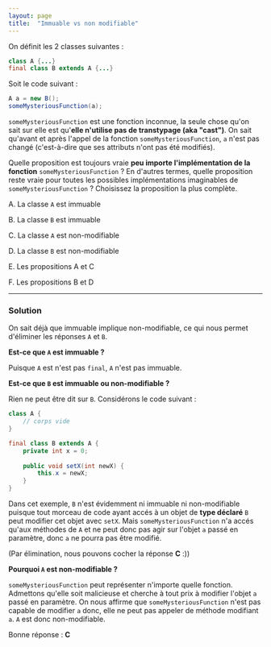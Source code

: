 ```yaml
---
layout: page
title:  "Immuable vs non modifiable"
---
```


On définit les 2 classes suivantes :
```java
class A {...}
final class B extends A {...}
```
Soit le code suivant :
```java
A a = new B();
someMysteriousFunction(a);
```
`someMysteriousFunction` est une fonction inconnue, la seule chose qu'on sait sur elle est qu'**elle n'utilise pas de transtypage (aka "cast")**. On sait qu'avant et après l'appel de la fonction `someMysteriousFunction`, `a` n'est pas changé (c'est-à-dire que ses attributs n'ont pas été modifiés).

Quelle proposition est toujours vraie **peu importe l'implémentation de la fonction** `someMysteriousFunction` ? En d'autres termes, quelle proposition reste vraie pour toutes les possibles implémentations imaginables de `someMysteriousFunction` ?
Choisissez la proposition la plus complète.

A. La classe `A` est immuable

B. La classe `B` est immuable

C. La classe `A` est non-modifiable

D. La classe `B` est non-modifiable

E. Les propositions A et C

F. Les propositions B et D

***

### Solution

On sait déjà que immuable implique non-modifiable, ce qui nous permet d'éliminer les réponses `A` et `B`.


__Est-ce que `A` est immuable ?__

Puisque `A` est n'est pas `final`, `A` n'est pas immuable.


__Est-ce que `B` est immuable ou non-modifiable ?__

Rien ne peut être dit sur `B`. Considérons le code suivant :
```java
class A {
    // corps vide
}

final class B extends A {
    private int x = 0;
    
    public void setX(int newX) {
        this.x = newX;
    }
}
```
Dans cet exemple, `B` n'est évidemment ni immuable ni non-modifiable puisque tout morceau de code ayant accés à un objet de **type déclaré** `B` peut modifier cet objet avec `setX`. Mais `someMysteriousFunction` n'a accés qu'aux méthodes de `A` et ne peut donc pas agir sur l'objet `a` passé en paramètre, donc `a` ne pourra pas être modifié.


(Par élimination, nous pouvons cocher la réponse **C** :))


__Pourquoi `A` est non-modifiable ?__

`someMysteriousFunction` peut représenter n'importe quelle fonction. Admettons qu'elle soit malicieuse et cherche à tout prix à modifier l'objet `a` passé en paramètre. On nous affirme que `someMysteriousFunction` n'est pas capable de modifier `a` donc, elle ne peut pas appeler de méthode modifiant `a`. `A` est donc non-modifiable. 

Bonne réponse : **C**